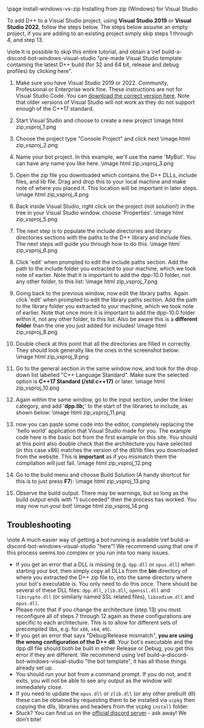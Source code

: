 \page install-windows-vs-zip Installing from zip (Windows) for Visual Studio

To add D++ to a Visual Studio project, using **Visual Studio 2019** or **Visual Studio 2022**, follow the steps below. The steps below assume an empty project, if you are adding to an existing project simply skip steps 1 through 4, and step 13.

\note It is possible to skip this entire tutorial, and obtain a \ref build-a-discord-bot-windows-visual-studio "pre-made Visual Studio template containing the latest D++ build (for 32 and 64 bit, release and debug profiles) by clicking here".

1. Make sure you have Visual Studio 2019 or 2022. Community, Professional or Enterprise work fine. These instructions are not for Visual Studio Code. You can [download the correct version here](https://visualstudio.microsoft.com/downloads/). Note that older versions of Visual Studio will not work as they do not support enough of the C++17 standard.

2. Start Visual Studio and choose to create a new project
\image html zip_vsproj_1.png

3. Choose the project type "Console Project" and click next
\image html zip_vsproj_2.png

4. Name your bot project. In this example, we'll use the name 'MyBot'. You can have any name you like here.
\image html zip_vsproj_3.png

5. Open the zip file you downloaded which contains the D++ DLLs, include files, and lib file. Drag and drop this to your local machine and make note of where you placed it. This location will be important in later steps.
\image html zip_vsproj_4.png

6. Back inside Visual Studio, right click on the project (not solution!) in the tree in your Visual Studio window. choose 'Properties'.
\image html zip_vsproj_5.png

7. The next step is to populate the include directories and library directories sections with the paths to the D++ library and include files. The next steps will guide you through how to do this.
\image html zip_vsproj_6.png

8. Click 'edit' when prompted to edit the include paths section. Add the path to the include folder you extracted to your machine, which we took note of earlier. Note that it is important to add the dpp-10.0 folder, not any other folder, to this list:
\image html zip_vsproj_7.png

9.  Going back to the previous window, now edit the library paths. Again click 'edit' when prompted to edit the library paths section. Add the path to the library folder you extracted to your machine, which we took note of earlier. Note that once more it is important to add the dpp-10.0 folder within it, not any other folder, to this list. Also be aware this is a **different folder** than the one you just added for includes!
\image html zip_vsproj_8.png

10. Double check at this point that all the directories are filled in correctly. They should look generally like the ones in the screenshot below:
\image html zip_vsproj_9.png

11. Go to the general section in the same window now, and look for the drop down list labelled "C++ Language Standard". Make sure the selected option is **C++17 Standard (/std:c++17)** or later.
\image html zip_vsproj_10.png

12. Again within the same window, go to the input section, under the linker category, and add '**dpp.lib;**' to the start of the libraries to include, as shown below:
\image html zip_vsproj_11.png

13. now you can paste some code into the editor, completely replacing the 'hello world' application that Visual Studio made for you. The example code here is the basic bot from the first example on this site. You should at this point also double check that the architecture you have selected (in this case x86) matches the version of the dll/lib files you downloaded from the website. This is **important** as if you mismatch them the compilation will just fail.
\image html zip_vsproj_12.png

14. Go to the build menu and choose Build Solution (A handy shortcut for this is to just press **F7**):
\image html zip_vsproj_13.png

15. Observe the build output. There may be warnings, but so long as the build output ends with "1 succeeded" then the process has worked. You may now run your bot!
\image html zip_vsproj_14.png

## Troubleshooting

\note A much easier way of getting a bot running is available \ref build-a-discord-bot-windows-visual-studio "here"! We recommend using that one if this process seems too complex or you run into too many issues.

- If you get an error that a DLL is missing (e.g. `dpp.dll` or `opus.dll`) when starting your bot, then simply copy all DLLs from the **bin** directory of where you extracted the D++ zip file to, into the same directory where your bot's executable is. You only need to do this once. There should be several of these DLL files: `dpp.dll`, `zlib.dll`, `openssl.dll` and `libcrypto.dll` (or similarly named SSL related files), `libsodium.dll` and `opus.dll`.
- Please note that if you change the architecture (step 13) you must reconfigure all of steps 7 through 12 again as these configurations are specific to each architecture. This is to allow for different sets of precompiled libs, e.g. for `x86`, `x64`, etc.
- If you get an error that says "Debug/Release mismatch", **you are using the wrong configuration of the D++ dll**. Your bot's executable and the dpp.dll file should both be built in either Release or Debug, you get this error if they are different. We recommend using \ref build-a-discord-bot-windows-visual-studio "the bot template", it has all those things already set up.
- You should run your bot from a command prompt. If you do not, and it exits, you will not be able to see any output as the window will immediately close.
- If you need to update the `opus.dll` or `zlib.dll` (or any other prebuilt dll) these can be obtained by requesting them to be installed via `vcpkg` then copying the dlls, libraries and headers from the vcpkg `install` folder.
- Stuck? You can find us on the [official discord server](https://discord.gg/dpp) - ask away! We don't bite!

